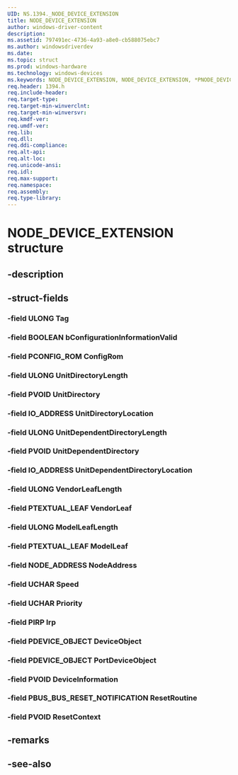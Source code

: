 ```yaml
---
UID: NS.1394._NODE_DEVICE_EXTENSION
title: NODE_DEVICE_EXTENSION
author: windows-driver-content
description: 
ms.assetid: 797491ec-4736-4a93-a8e0-cb588075ebc7
ms.author: windowsdriverdev
ms.date: 
ms.topic: struct
ms.prod: windows-hardware
ms.technology: windows-devices
ms.keywords: NODE_DEVICE_EXTENSION, NODE_DEVICE_EXTENSION, *PNODE_DEVICE_EXTENSION
req.header: 1394.h
req.include-header:
req.target-type:
req.target-min-winverclnt:
req.target-min-winversvr:
req.kmdf-ver:
req.umdf-ver:
req.lib:
req.dll:
req.ddi-compliance:
req.alt-api:
req.alt-loc:
req.unicode-ansi:
req.idl:
req.max-support:
req.namespace:
req.assembly:
req.type-library:
---
```


# NODE_DEVICE_EXTENSION structure

## -description



## -struct-fields

### -field ULONG Tag			
 	
### -field BOOLEAN bConfigurationInformationValid			
 	
### -field PCONFIG_ROM ConfigRom			
 	
### -field ULONG UnitDirectoryLength			
 	
### -field PVOID UnitDirectory			
 	
### -field IO_ADDRESS UnitDirectoryLocation			
 	
### -field ULONG UnitDependentDirectoryLength			
 	
### -field PVOID UnitDependentDirectory			
 	
### -field IO_ADDRESS UnitDependentDirectoryLocation			
 	
### -field ULONG VendorLeafLength			
 	
### -field PTEXTUAL_LEAF VendorLeaf			
 	
### -field ULONG ModelLeafLength			
 	
### -field PTEXTUAL_LEAF ModelLeaf			
 	
### -field NODE_ADDRESS NodeAddress			
 	
### -field UCHAR Speed			
 	
### -field UCHAR Priority			
 	
### -field PIRP Irp			
 	
### -field PDEVICE_OBJECT DeviceObject			
 	
### -field PDEVICE_OBJECT PortDeviceObject			
 	
### -field PVOID DeviceInformation			
 	
### -field PBUS_BUS_RESET_NOTIFICATION ResetRoutine			
 	
### -field PVOID ResetContext			
 	
## -remarks

## -see-also